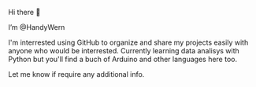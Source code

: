 Hi there 👋 

I’m @HandyWern

I'm interrested using GitHub to organize and share my projects easily with anyone who would be interrested.
Currently learning data analisys with Python but you'll find a buch of Arduino and other languages here too.

Let me know if require any additional info.

<!---
HandyWern/HandyWern is a ✨ special ✨ repository because its `README.md` (this file) appears on your GitHub profile.
You can click the Preview link to take a look at your changes.
--->
